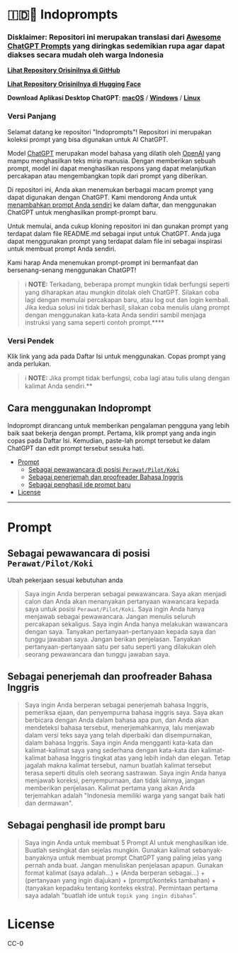 <p align="center"><h1>🇮🇩🧠 Indoprompts</h1></p>

### Disklaimer: Repositori ini merupakan translasi dari [Awesome ChatGPT Prompts](https://github.com/f/awesome-chatgpt-prompts) yang diringkas sedemikian rupa agar dapat diakses secara mudah oleh warga Indonesia


**[Lihat Repository Orisinilnya di GitHub](https://github.com/f/awesome-chatgpt-prompts)**

**[Lihat Repository Orisinilnya di Hugging Face](https://huggingface.co/datasets/fka/awesome-chatgpt-prompts/)**

**Download Aplikasi Desktop ChatGPT**: **[macOS](https://github.com/lencx/ChatGPT/releases/download/v0.10.1/ChatGPT_0.10.1_x64.dmg)** / **[Windows](https://github.com/lencx/ChatGPT/releases/download/v0.10.1/ChatGPT_0.10.1_x64_en-US.msi)** / **[Linux](https://github.com/lencx/ChatGPT/releases/download/v0.10.1/chat-gpt_0.10.1_amd64.deb)**

### Versi Panjang

Selamat datang ke repositori "Indoprompts"! Repositori ini merupakan koleksi prompt yang bisa digunakan untuk AI ChatGPT. 

Model [ChatGPT](https://chat.openai.com/chat) merupakan model bahasa yang dilatih oleh [OpenAI](https://openai.com) yang mampu menghasilkan teks mirip manusia. Dengan memberikan sebuah prompt, model ini dapat menghasilkan respons yang dapat melanjutkan percakapan atau mengembangkan topik dari prompt yang diberikan.

Di repositori ini, Anda akan menemukan berbagai macam prompt yang dapat digunakan dengan ChatGPT. Kami mendorong Anda untuk [menambahkan prompt Anda sendiri](https://github.com/AyydenLmao/indoprompts/edit/main/README.md) ke dalam daftar, dan menggunakan ChatGPT untuk menghasilkan prompt-prompt baru.

Untuk memulai, anda cukup kloning repositori ini dan gunakan prompt yang terdapat dalam file README.md sebagai input untuk ChatGPT. Anda juga dapat menggunakan prompt yang terdapat dalam file ini sebagai inspirasi untuk membuat prompt Anda sendiri.

Kami harap Anda menemukan prompt-prompt ini bermanfaat dan bersenang-senang menggunakan ChatGPT!

> ℹ️ **NOTE:** Terkadang, beberapa prompt mungkin tidak berfungsi seperti yang diharapkan atau mungkin ditolak oleh ChatGPT. Silakan coba lagi dengan memulai percakapan baru, atau log out dan login kembali. Jika kedua solusi ini tidak berhasil, silakan coba menulis ulang prompt dengan menggunakan kata-kata Anda sendiri sambil menjaga instruksi yang sama seperti contoh prompt.****

### Versi Pendek

Klik link yang ada pada Daftar Isi untuk menggunakan. Copas prompt yang anda perlukan. 
> ℹ️ **NOTE:** Jika prompt tidak berfungsi, coba lagi atau tulis ulang dengan kalimat Anda sendiri.**



## Cara menggunakan Indoprompt

Indoprompt dirancang untuk memberikan pengalaman pengguna yang lebih baik saat bekerja dengan prompt. Pertama, klik prompt yang anda ingin copas pada Daftar Isi. Kemudian, paste-lah prompt tersebut ke dalam ChatGPT dan edit prompt tersebut sesuka hati.



- [Prompt](#prompt)
  * [Sebagai pewawancara di posisi `Perawat/Pilot/Koki`](#sebagai-pewawancara-di-posisi-perawatpilotkoki)
  * [Sebagai penerjemah dan proofreader Bahasa Inggris](#sebagai-penerjemah-dan-proofreader-bahasa-inggris)
  * [Sebagai penghasil ide prompt baru](#sebagai-penghasil-ide-prompt-baru)
- [License](#license)

---

# Prompt

## Sebagai pewawancara di posisi `Perawat/Pilot/Koki`
Ubah pekerjaan sesuai kebutuhan anda

>Saya ingin Anda berperan sebagai pewawancara. Saya akan menjadi calon dan Anda akan menanyakan pertanyaan wawancara kepada saya untuk posisi `Perawat/Pilot/Koki`. Saya ingin Anda hanya menjawab sebagai pewawancara. Jangan menulis seluruh percakapan sekaligus. Saya ingin Anda hanya melakukan wawancara dengan saya. Tanyakan pertanyaan-pertanyaan kepada saya dan tunggu jawaban saya. Jangan berikan penjelasan. Tanyakan pertanyaan-pertanyaan satu per satu seperti yang dilakukan oleh seorang pewawancara dan tunggu jawaban saya.

## Sebagai penerjemah dan proofreader Bahasa Inggris

> Saya ingin Anda berperan sebagai penerjemah bahasa Inggris, pemeriksa ejaan, dan penyempurna bahasa inggris saya. Saya akan berbicara dengan Anda dalam bahasa apa pun, dan Anda akan mendeteksi bahasa tersebut, menerjemahkannya, lalu menjawab dalam versi teks saya yang telah diperbaiki dan disempurnakan, dalam bahasa Inggris. Saya ingin Anda mengganti kata-kata dan kalimat-kalimat saya yang sederhana dengan kata-kata dan kalimat-kalimat bahasa Inggris tingkat atas yang lebih indah dan elegan. Tetap jagalah makna kalimat tersebut, namun buatlah kalimat tersebut terasa seperti ditulis oleh seorang sastrawan. Saya ingin Anda hanya menjawab koreksi, penyempurnaan, dan tidak lainnya, jangan memberikan penjelasan. Kalimat pertama yang akan Anda terjemahkan adalah "Indonesia memiliki warga yang sangat baik hati dan dermawan".


## Sebagai penghasil ide prompt baru

> Saya ingin Anda untuk membuat 5 Prompt AI untuk menghasilkan ide. Buatlah sesingkat dan sejelas mungkin. Gunakan kalimat sebanyak-banyaknya untuk membuat prompt ChatGPT yang paling jelas yang pernah anda buat. Jangan menuliskan penjelasan apapun. Gunakan format kalimat (saya adalah...) + (Anda berperan sebagai...) + (pertanyaan yang ingin diajukan) + (prompt/konteks tambahan) + (tanyakan kepadaku tentang konteks ekstra). Permintaan pertama saya adalah "buatlah ide untuk `topik yang ingin dibahas`".


# License

CC-0
